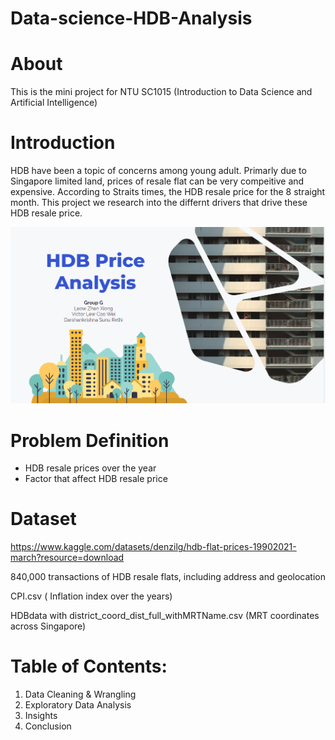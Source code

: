 # Data-science-HDB-Analysis
# About 
This is the mini project for NTU SC1015 (Introduction to Data Science and Artificial Intelligence)

# Introduction
HDB have been a topic of concerns among young adult. Primarly due to Singapore limited land, prices of resale flat can be very compeitive and expensive. According to Straits times, the HDB resale price for the 8 straight month. This project we research into the differnt drivers that drive these HDB resale price. 

![This is an image](image/Introduction.PNG)



# Problem Definition
- HDB resale prices over the year
- Factor that affect HDB resale price

# Dataset

https://www.kaggle.com/datasets/denzilg/hdb-flat-prices-19902021-march?resource=download

840,000 transactions of HDB resale flats, including address and geolocation

CPI.csv ( Inflation index over the years)

HDBdata with district_coord_dist_full_withMRTName.csv (MRT coordinates across Singapore)

# Table of Contents: 

1. Data Cleaning & Wrangling
2. Exploratory Data Analysis
3. Insights
4. Conclusion




